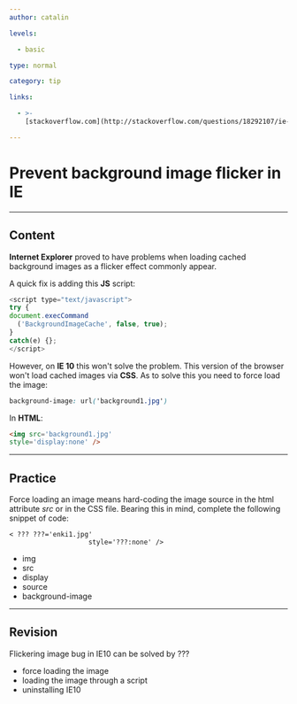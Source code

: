```yaml
---
author: catalin

levels:

  - basic

type: normal

category: tip

links:

  - >-
    [stackoverflow.com](http://stackoverflow.com/questions/18292107/ie-background-flicker){website}

---
```

# Prevent background image flicker in **IE**

---
## Content

**Internet Explorer** proved to have problems when loading cached background images as a flicker effect commonly appear.

A quick fix is adding this **JS** script:
```javascript
<script type="text/javascript">
try {
document.execCommand
  ('BackgroundImageCache', false, true);
}
catch(e) {};
</script>

```

However, on **IE 10** this won't solve the problem. This version of the browser won't load cached images via **CSS**. As to solve this you need to force load the image:
```css
background-image: url('background1.jpg')

```
  In **HTML**:

```html
<img src='background1.jpg' 
style='display:none' />

```

---
## Practice

Force loading an image means hard-coding the image source in the html attribute *src* or in the CSS file. Bearing this in mind, complete the following snippet of code:
```
< ??? ???='enki1.jpg' 
                    style='???:none' />
```
* img
* src
* display
* source
* background-image

---
## Revision

Flickering image bug in IE10 can be solved by ???

* force loading the image
* loading the image through a script
* uninstalling IE10